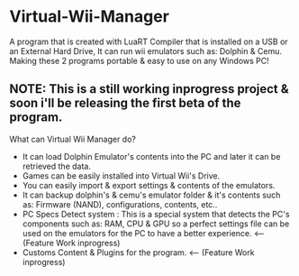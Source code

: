 # Virtual-Wii-Manager
A program that is created with LuaRT Compiler that is installed on a USB or an External Hard Drive, It can run wii emulators such as: Dolphin &amp; Cemu. Making these 2 programs portable &amp; easy to use on any Windows PC!

NOTE: This is a still working inprogress project & soon i'll be releasing the first beta of the program.
-----------------------------------------------------------------------------------------------------------------------------------------------------------------------------------------------------------------------
What can Virtual Wii Manager do?

- It can load Dolphin Emulator's contents into the PC and later it can be retrieved the data.
- Games can be easily installed into Virtual Wii's Drive.
- You can easily import & export settings & contents of the emulators.
- It can backup dolphin's & cemu's emulator folder & it's contents such as: Firmware (NAND), configurations, contents, etc..
- PC Specs Detect system : This is a special system that detects the PC's components such as: RAM, CPU & GPU so a perfect settings file can be used on the emulators for the PC to have a better experience. <-- (Feature Work inprogress)
- Customs Content & Plugins for the program. <-- (Feature Work inprogress)
